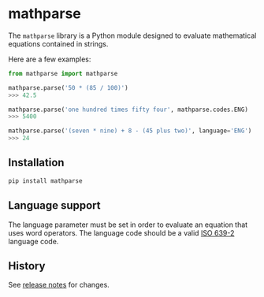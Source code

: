 # mathparse

The `mathparse` library is a Python module designed to evaluate mathematical equations contained in strings.

Here are a few examples:

```python
from mathparse import mathparse

mathparse.parse('50 * (85 / 100)')
>>> 42.5

mathparse.parse('one hundred times fifty four', mathparse.codes.ENG)
>>> 5400

mathparse.parse('(seven * nine) + 8 - (45 plus two)', language='ENG')
>>> 24
```

## Installation

```bash
pip install mathparse
```

## Language support

The language parameter must be set in order to evaluate an equation that uses word operators.
The language code should be a valid [ISO 639-2](https://www.loc.gov/standards/iso639-2/php/code_list.php) language code.

## History

See [release notes](https://github.com/gunthercox/ChatterBot/releases) for changes.
